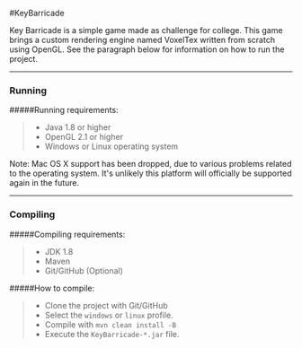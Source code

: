 #KeyBarricade

Key Barricade is a simple game made as challenge for college.
This game brings a custom rendering engine named VoxelTex written from scratch using OpenGL.
See the paragraph below for information on how to run the project.

---

### Running

#####Running requirements:
>- Java 1.8 or higher
>- OpenGL 2.1 or higher
>- Windows or Linux operating system

Note: Mac OS X support has been dropped, due to various problems related to the operating system. It's unlikely this platform will officially be supported again in the future.

---

### Compiling

#####Compiling requirements:
>- JDK 1.8
>- Maven
>- Git/GitHub (Optional)

#####How to compile:
>- Clone the project with Git/GitHub
>- Select the `windows` or `linux` profile.
>- Compile with `mvn clean install -B`
>- Execute the `KeyBarricade-*.jar` file.
